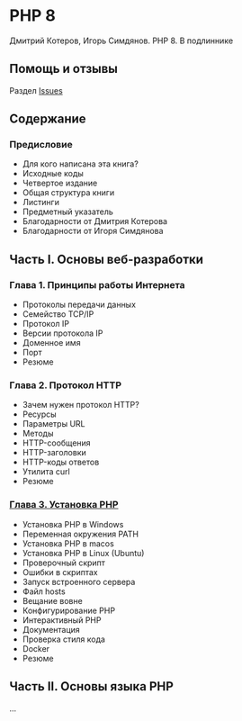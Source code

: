 # PHP 8

Дмитрий Котеров, Игорь Симдянов. PHP 8. В подлиннике

## Помощь и отзывы

Раздел [Issues](https://github.com/igorsimdyanov/php8/issues)

## Содержание

### Предисловие

- Для кого написана эта книга?
- Исходные коды
- Четвертое издание
- Общая структура книги
- Листинги
- Предметный указатель
- Благодарности от Дмитрия Котерова
- Благодарности от Игоря Симдянова

## Часть I. Основы веб-разработки

### Глава 1. Принципы работы Интернета

- Протоколы передачи данных
- Семейство TCP/IP
- Протокол IP
- Версии протокола IP
- Доменное имя
- Порт
- Резюме

### Глава 2. Протокол HTTP

- Зачем нужен протокол HTTP?
- Ресурсы
- Параметры URL
- Методы
- HTTP-сообщения
- HTTP-заголовки
- HTTP-коды ответов
- Утилита curl
- Резюме

### [Глава 3. Установка PHP](install)

- Установка PHP в Windows
- Переменная окружения PATH
- Установка PHP в macos
- Установка PHP в Linux (Ubuntu)
- Проверочный скрипт
- Ошибки в скриптах
- Запуск встроенного сервера
- Файл hosts
- Вещание вовне
- Конфигурирование PHP
- Интерактивный PHP
- Документация
- Проверка стиля кода
- Docker
- Резюме

## Часть II. Основы языка PHP

...
